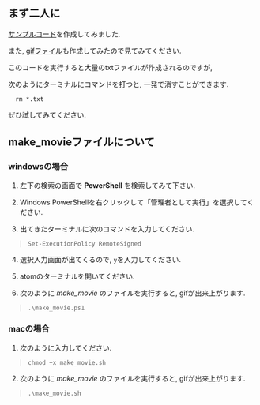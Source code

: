 ## まず二人に
[サンプルコード](sampel.f90)を作成してみました.

また, [gifファイル](movie.gif)も作成してみたので見てみてください.

このコードを実行すると大量のtxtファイルが作成されるのですが,

次のようにターミナルにコマンドを打つと, 一発で消すことができます.

```
  rm *.txt
```

ぜひ試してみてください.


## make_movieファイルについて

### windowsの場合
1. 左下の検索の画面で **PowerShell** を検索してみて下さい.

2. Windows PowerShellを右クリックして「管理者として実行」を選択してください.

3. 出てきたターミナルに次のコマンドを入力してください.　
  > ```Set-ExecutionPolicy RemoteSigned```

4. 選択入力画面が出てくるので, ```y```を入力してください.

5. atomのターミナルを開いてください.

6. 次のように *make_movie* のファイルを実行すると, gifが出来上がります.
  > ```.\make_movie.ps1```

### macの場合
1. 次のように入力してください.
  > ``` chmod +x make_movie.sh ```

2. 次のように *make_movie* のファイルを実行すると, gifが出来上がります.
  > ``` .\make_movie.sh ```
